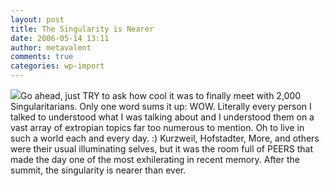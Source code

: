 ```yaml
---
layout: post
title: The Singularity is Nearer
date: 2006-05-14 13:11
author: metavalent
comments: true
categories: wp-import
---
```

<!--Lead Photo --><a href="https://sss.stanford.edu/"><img src="https://web.archive.org/web/*/https://awebcamdarkly.com/" /></a><!-- Commentary -->Go ahead, just TRY to ask how cool it was to finally meet with 2,000 Singularitarians.  Only one word sums it up: WOW.  Literally every person I talked to understood what I was talking about and I understood them on a vast array of extropian topics far too numerous to mention.  Oh to live in such a world each and every day.  :)  Kurzweil, Hofstadter, More, and others were their usual illuminating selves, but it was the room full of PEERS that made the day one of the most exhilerating in recent memory.  After the summit, the singularity is nearer than ever.
